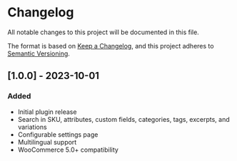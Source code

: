 # Changelog

All notable changes to this project will be documented in this file.

The format is based on [Keep a Changelog](https://keepachangelog.com/en/1.0.0/),
and this project adheres to [Semantic Versioning](https://semver.org/spec/v2.0.0.html).

## [1.0.0] - 2023-10-01
### Added
- Initial plugin release
- Search in SKU, attributes, custom fields, categories, tags, excerpts, and variations
- Configurable settings page
- Multilingual support
- WooCommerce 5.0+ compatibility